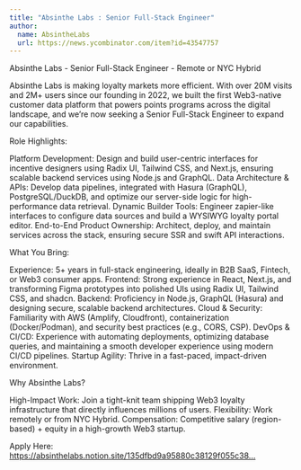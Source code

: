 ```yaml
---
title: "Absinthe Labs : Senior Full-Stack Engineer"
author:
  name: AbsintheLabs
  url: https://news.ycombinator.com/item?id=43547757
---
```

Absinthe Labs - Senior Full-Stack Engineer - Remote or NYC Hybrid

Absinthe Labs is making loyalty markets more efficient. With over 20M visits and 2M+ users since our founding in 2022, we built the first Web3-native customer data platform that powers points programs across the digital landscape, and we’re now seeking a Senior Full-Stack Engineer to expand our capabilities.

Role Highlights:

Platform Development: Design and build user-centric interfaces for incentive designers using Radix UI, Tailwind CSS, and Next.js, ensuring scalable backend services using Node.js and GraphQL.
Data Architecture &amp; APIs: Develop data pipelines, integrated with Hasura (GraphQL), PostgreSQL&#x2F;DuckDB, and optimize our server-side logic for high-performance data retrieval.
Dynamic Builder Tools: Engineer zapier-like interfaces to configure data sources and build a WYSIWYG loyalty portal editor.
End-to-End Product Ownership: Architect, deploy, and maintain services across the stack, ensuring secure SSR and swift API interactions.

What You Bring:

Experience: 5+ years in full-stack engineering, ideally in B2B SaaS, Fintech, or Web3 consumer apps.
Frontend: Strong experience in React, Next.js, and transforming Figma prototypes into polished UIs using Radix UI, Tailwind CSS, and shadcn.
Backend: Proficiency in Node.js, GraphQL (Hasura) and designing secure, scalable backend architectures.
Cloud &amp; Security: Familiarity with AWS (Amplify, Cloudfront), containerization (Docker&#x2F;Podman), and security best practices (e.g., CORS, CSP).
DevOps &amp; CI&#x2F;CD: Experience with automating deployments, optimizing database queries, and maintaining a smooth developer experience using modern CI&#x2F;CD pipelines.
Startup Agility: Thrive in a fast-paced, impact-driven environment.

Why Absinthe Labs?

High-Impact Work: Join a tight-knit team shipping Web3 loyalty infrastructure that directly influences millions of users.
Flexibility: Work remotely or from NYC Hybrid.
Compensation: Competitive salary (region-based) + equity in a high-growth Web3 startup.

Apply Here: <a href="https:&#x2F;&#x2F;absinthelabs.notion.site&#x2F;135dfbd9a95880c38129f055c38ba524?pvs=105" rel="nofollow">https:&#x2F;&#x2F;absinthelabs.notion.site&#x2F;135dfbd9a95880c38129f055c38...</a>
<JobApplication />
